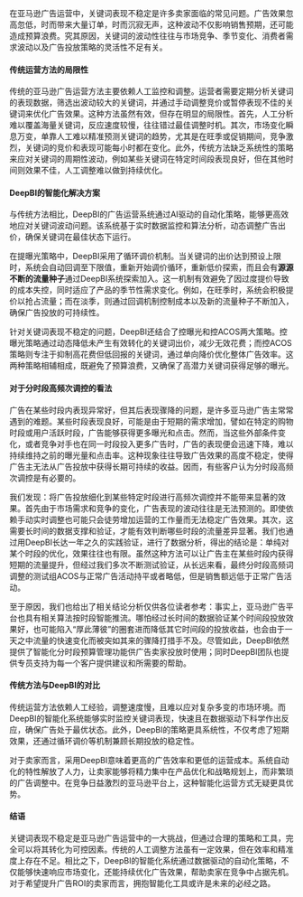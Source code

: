 在亚马逊广告运营中，关键词表现不稳定是许多卖家面临的常见问题。广告效果忽高忽低，时而带来大量订单，时而沉寂无声，这种波动不仅影响销售预期，还可能造成预算浪费。究其原因，关键词的波动性往往与市场竞争、季节变化、消费者需求波动以及广告投放策略的灵活性不足有关。

#### **传统运营方法的局限性**

传统的亚马逊广告运营方法主要依赖人工监控和调整。运营者需要定期分析关键词的表现数据，筛选出波动较大的关键词，并通过手动调整竞价或暂停表现不佳的关键词来优化广告效果。这种方法虽然有效，但存在明显的局限性。首先，人工分析难以覆盖海量关键词，反应速度较慢，往往错过最佳调整时机。其次，市场变化瞬息万变，单靠人工难以精准预测关键词的趋势，尤其是在旺季或促销期间，竞争激烈，关键词的竞价和表现可能每小时都在变化。此外，传统方法缺乏系统性的策略来应对关键词的周期性波动，例如某些关键词在特定时间段表现良好，但在其他时间则效果不佳，人工调整难以做到持续优化。

#### **DeepBI的智能化解决方案**

与传统方法相比，DeepBI的广告运营系统通过AI驱动的自动化策略，能够更高效地应对关键词波动问题。该系统基于实时数据监控和算法分析，动态调整广告出价，确保关键词在最佳状态下运行。

在提曝光策略中，DeepBI采用了循环调价机制。当关键词的出价达到预设上限时，系统会自动回调至下限值，重新开始调价循环，重新低价探索，而且会有**源源不断的流量种子**通过DeepBI系统探索加入。这一机制有效避免了因过度提价导致的成本失控，同时适应了产品的季节性需求变化。例如，在旺季时，系统会积极提价以抢占流量；而在淡季，则通过回调机制控制成本以及新的流量种子不断加入，确保广告投放的可持续性。

针对关键词表现不稳定的问题，DeepBI还结合了控曝光和控ACOS两大策略。控曝光策略通过动态降低未产生有效转化的关键词出价，减少无效花费；而控ACOS策略则专注于抑制高花费但低回报的关键词，通过单向降价优化整体广告效率。这两种策略相辅相成，既避免了预算浪费，又确保了高潜力关键词获得足够的曝光。

#### 对于分时段高频次调控的看法

广告在某些时段内表现异常好，但其后表现骤降的问题，是许多亚马逊广告主常常遇到的难题。某些时段表现良好，可能是由于短期的需求增加，譬如在特定的购物时段或用户活跃时段，广告能够获得更多曝光和点击。然而，当这些外部条件变化，或者竞争对手也在同一时段投入更多广告时，广告的表现便会迅速下降，难以持续维持之前的曝光量和点击率。这种现象往往导致广告效果的高度不稳定，使得广告主无法从广告投放中获得长期可持续的收益。因而，有些客户认为分时段高频次调控是有必要的。

我们发现：将广告投放细化到某些特定时段进行高频次调控并不能带来显著的效果。首先由于市场需求和竞争的变化，广告表现的波动往往是无法预测的。即使依赖手动实时调整也可能只会徒劳增加运营的工作量而无法稳定广告效果。其次，这需要长时间的数据支撑和验证，才能有效判断哪些时段的流量差异显著。我们也通过用DeepBI长达一年之久的实践验证，进行了数据分析，得出的结论是：单纯对某个时段的优化，效果往往也有限。虽然这种方法可以让广告主在某些时段内获得短期的流量提升，但经过我们多次不断测试验证，从长远来看，最终分时段高频词调整的测试组ACOS与正常广告活动持平或者略低，但是销售额远低于正常广告活动。

至于原因，我们也给出了相关结论分析仅供各位读者参考：事实上，亚马逊广告平台也具有相关算法按时段智能推流。哪怕经过长时间的数据验证某个时间段投放效果好，也可能陷入“厚此薄彼”的圈套进而降低其它时间段的投放收益，也会由于一天之中流量的快速变化而被突如其来的骤降打措手不及。尽管如此，DeepBI依然提供了智能化分时段预算管理功能供广告卖家投放时使用；同时DeepBI团队也提供专员支持为每一个客户提供建议和所需要的帮助。

#### **传统方法与DeepBI的对比**

传统运营方法依赖人工经验，调整速度慢，且难以应对复杂多变的市场环境。而DeepBI的智能化系统能够实时监控关键词表现，快速且在数据驱动下科学作出反应，确保广告处于最优状态。此外，DeepBI的策略更具系统性，不仅考虑了短期效果，还通过循环调价等机制兼顾长期投放的稳定性。

对于卖家而言，采用DeepBI意味着更高的广告效率和更低的运营成本。系统自动化的特性解放了人力，让卖家能够将精力集中在产品优化和战略规划上，而非繁琐的广告调整中。在竞争日益激烈的亚马逊平台上，这种智能化运营方式无疑更具优势。

#### **结语**

关键词表现不稳定是亚马逊广告运营中的一大挑战，但通过合理的策略和工具，完全可以将其转化为可控因素。传统的人工调整方法虽有一定效果，但在效率和精准度上存在不足。相比之下，DeepBI的智能化系统通过数据驱动的自动化策略，不仅能够快速响应市场变化，还能持续优化广告效果，帮助卖家在竞争中占据先机。对于希望提升广告ROI的卖家而言，拥抱智能化工具或许是未来的必经之路。